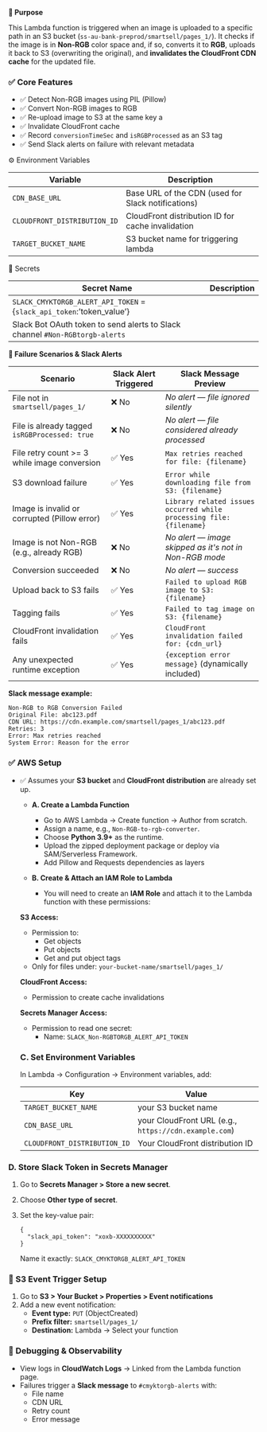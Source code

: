 **📌 Purpose**

This Lambda function is triggered when an image is uploaded to a specific path in an S3 bucket (`ss-au-bank-preprod/smartsell/pages_1/`). It checks if the image is in **Non-RGB** color space and, if so, converts it to **RGB**, uploads it back to S3 (overwriting the original), and **invalidates the CloudFront CDN cache** for the updated file.

### ✅ Core Features

- ✅ Detect Non-RGB images using PIL (Pillow)
- ✅ Convert Non-RGB images to RGB
- ✅ Re-upload image to S3 at the same key a
- ✅ Invalidate CloudFront cache
- ✅ Record `conversionTimeSec` and `isRGBProcessed` as an S3 tag
- ✅ Send Slack alerts on failure with relevant metadata

⚙️ Environment Variables

| Variable | Description |
| --- | --- |
| `CDN_BASE_URL` | Base URL of the CDN (used for Slack notifications) |
| `CLOUDFRONT_DISTRIBUTION_ID` | CloudFront distribution ID for cache invalidation |
| `TARGET_BUCKET_NAME` | S3 bucket name for triggering lambda |

🔐 Secrets

| Secret Name | Description |
| --- | --- |
| `SLACK_CMYKTORGB_ALERT_API_TOKEN`  = {`slack_api_token`:’token_value’} |
 | Slack Bot OAuth token to send alerts to Slack channel `#Non-RGBtorgb-alerts` |

**🚨 Failure Scenarios & Slack Alerts**

| **Scenario** | **Slack Alert Triggered** | **Slack Message Preview** |
| --- | --- | --- |
| File not in `smartsell/pages_1/` | ❌ No | *No alert — file ignored silently* |
| File is already tagged `isRGBProcessed: true` | ❌ No | *No alert — file considered already processed* |
| File retry count >= 3 while image conversion | ✅ Yes | `Max retries reached for file: {filename}` |
| S3 download failure | ✅ Yes | `Error while downloading file from S3: {filename}` |
| Image is invalid or corrupted (Pillow error) | ✅ Yes | `Library related issues occurred while processing file: {filename}` |
| Image is not Non-RGB (e.g., already RGB) | ❌ No | *No alert — image skipped as it's not in Non-RGB mode* |
| Conversion succeeded | ❌ No | *No alert — success* |
| Upload back to S3 fails | ✅ Yes | `Failed to upload RGB image to S3: {filename}` |
| Tagging fails | ✅ Yes | `Failed to tag image on S3: {filename}` |
| CloudFront invalidation fails | ✅ Yes | `CloudFront invalidation failed for: {cdn_url}` |
| Any unexpected runtime exception | ✅ Yes | `{exception error message}` (dynamically included) |

**Slack message example:**

```
Non-RGB to RGB Conversion Failed
Original File: abc123.pdf
CDN URL: https://cdn.example.com/smartsell/pages_1/abc123.pdf
Retries: 3
Error: Max retries reached
System Error: Reason for the error

```

### ✅ AWS Setup

- ✅ Assumes your **S3 bucket** and **CloudFront distribution** are already set up.
    - **A. Create a Lambda Function**
        - Go to AWS Lambda → Create function → Author from scratch.
        - Assign a name, e.g., `Non-RGB-to-rgb-converter`.
        - Choose **Python 3.9+** as the runtime.
        - Upload the zipped deployment package or deploy via SAM/Serverless Framework.
        - Add Pillow and Requests dependencies as layers
        
    - **B. Create & Attach an IAM Role to Lambda**
        - You will need to create an **IAM Role** and attach it to the Lambda function with these permissions:
    
    **S3 Access:**
    
    - Permission to:
        - Get objects
        - Put objects
        - Get and put object tags
    - Only for files under: `your-bucket-name/smartsell/pages_1/`
    
    **CloudFront Access:**
    
    - Permission to create cache invalidations
    
    **Secrets Manager Access:**
    
    - Permission to read one secret:
        - Name: `SLACK_Non-RGBTORGB_ALERT_API_TOKEN`
    
    ### C. Set Environment Variables
    
    In Lambda → Configuration → Environment variables, add:
    
    | Key | Value |
    | --- | --- |
    | `TARGET_BUCKET_NAME` | your S3 bucket name |
    | `CDN_BASE_URL` | your CloudFront URL (e.g., `https://cdn.example.com`) |
    | `CLOUDFRONT_DISTRIBUTION_ID` | Your CloudFront distribution ID |

### D. Store Slack Token in Secrets Manager

1. Go to **Secrets Manager > Store a new secret**.
2. Choose **Other type of secret**.
3. Set the key-value pair:
    
    ```
    {
      "slack_api_token": "xoxb-XXXXXXXXXX"
    }
    ```
    
    Name it exactly: `SLACK_CMYKTORGB_ALERT_API_TOKEN`
    

### 🔁 S3 Event Trigger Setup

1. Go to **S3 > Your Bucket > Properties > Event notifications**
2. Add a new event notification:
    - **Event type:** `PUT` (ObjectCreated)
    - **Prefix filter:** `smartsell/pages_1/`
    - **Destination:** Lambda → Select your function

### 🧪 Debugging & Observability

- View logs in **CloudWatch Logs** → Linked from the Lambda function page.
- Failures trigger a **Slack message** to `#cmyktorgb-alerts` with:
    - File name
    - CDN URL
    - Retry count
    - Error message


